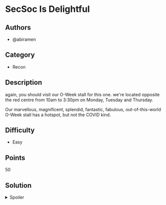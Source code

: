 # SecSoc Is Delightful

## Authors
- @abiramen

## Category
- Recon


## Description
again, you should visit our O-Week stall for this one. we're located opposite the red centre from 10am to 3:30pm on Monday, Tuesday and Thursday.

Our marvellous, magnificent, splendid, fantastic, fabulous, out-of-this-world O-Week stall has a hotspot, but not the COVID kind.

## Difficulty
- Easy


## Points
50

## Solution
<details>
<summary>Spoiler</summary>

### Walkthrough
Identify that this is referring to a WiFi hotspot, and search for nearby WiFi networks at the stall.

### Flag
`OWEEK{its.in.the.air.around.you}`
</details>
